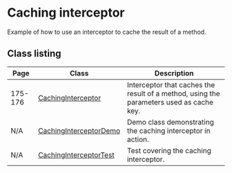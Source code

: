 # Caching interceptor

Example of how to use an interceptor to cache the result of a method.

## Class listing
| Page    | Class                                                                                                         | Description                                                                             |
|---------|---------------------------------------------------------------------------------------------------------------|-----------------------------------------------------------------------------------------|
| 175-176 | [CachingInterceptor](src/main/java/org/omnifaces/procdi/interceptors/caching/CachingInterceptor.java)         | Interceptor that caches the result of a method, using the parameters used as cache key. |
| N/A     | [CachingInterceptorDemo](src/main/java/org/omnifaces/procdi/interceptors/caching/CachingInterceptorDemo.java) | Demo class demonstrating the caching interceptor in action.                             |
| N/A     | [CachingInterceptorTest](src/test/java/org/omnifaces/procdi/interceptors/caching/CachingInterceptorTest.java) | Test covering the caching interceptor.                                                  |
